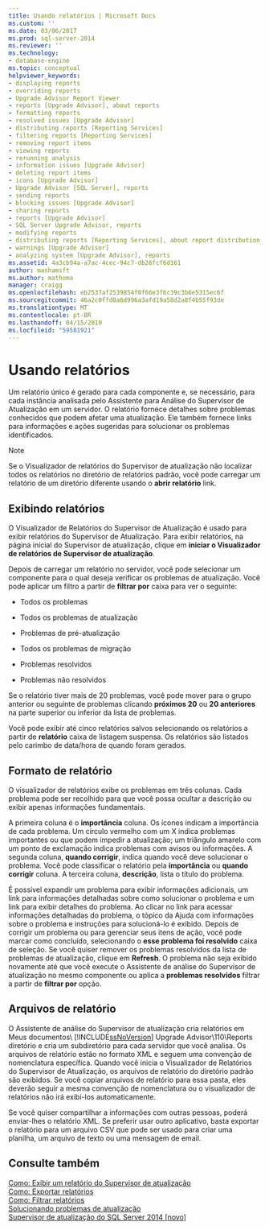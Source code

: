 ```yaml
---
title: Usando relatórios | Microsoft Docs
ms.custom: ''
ms.date: 03/06/2017
ms.prod: sql-server-2014
ms.reviewer: ''
ms.technology:
- database-engine
ms.topic: conceptual
helpviewer_keywords:
- displaying reports
- overriding reports
- Upgrade Advisor Report Viewer
- reports [Upgrade Advisor], about reports
- formatting reports
- resolved issues [Upgrade Advisor]
- distributing reports [Reporting Services]
- filtering reports [Reporting Services]
- removing report items
- viewing reports
- rerunning analysis
- information issues [Upgrade Advisor]
- deleting report items
- icons [Upgrade Advisor]
- Upgrade Advisor [SQL Server], reports
- sending reports
- blocking issues [Upgrade Advisor]
- sharing reports
- reports [Upgrade Advisor]
- SQL Server Upgrade Advisor, reports
- modifying reports
- distributing reports [Reporting Services], about report distribution
- warnings [Upgrade Advisor]
- analyzing system [Upgrade Advisor], reports
ms.assetid: 4a3cb94a-a7ac-4cec-94c7-db26fcf6d161
author: mashamsft
ms.author: mathoma
manager: craigg
ms.openlocfilehash: eb2537af2539854f0f66e3f6c39c3b6e5315ec6f
ms.sourcegitcommit: 46a2c0ffd0a6d996a3afd19a58d2a8f4b55f93de
ms.translationtype: MT
ms.contentlocale: pt-BR
ms.lasthandoff: 04/15/2019
ms.locfileid: "59581921"
---
```

# <a name="using-reports"></a>Usando relatórios
  Um relatório único é gerado para cada componente e, se necessário, para cada instância analisada pelo Assistente para Análise do Supervisor de Atualização em um servidor. O relatório fornece detalhes sobre problemas conhecidos que podem afetar uma atualização. Ele também fornece links para informações e ações sugeridas para solucionar os problemas identificados.  
  
> [!NOTE]  
>  Se o Visualizador de relatórios do Supervisor de atualização não localizar todos os relatórios no diretório de relatórios padrão, você pode carregar um relatório de um diretório diferente usando o **abrir relatório** link.  
  
## <a name="viewing-reports"></a>Exibindo relatórios  
 O Visualizador de Relatórios do Supervisor de Atualização é usado para exibir relatórios do Supervisor de Atualização. Para exibir relatórios, na página inicial do Supervisor de atualização, clique em **iniciar o Visualizador de relatórios de Supervisor de atualização**.  
  
 Depois de carregar um relatório no servidor, você pode selecionar um componente para o qual deseja verificar os problemas de atualização. Você pode aplicar um filtro a partir de **filtrar por** caixa para ver o seguinte:  
  
-   Todos os problemas  
  
-   Todos os problemas de atualização  
  
-   Problemas de pré-atualização  
  
-   Todos os problemas de migração  
  
-   Problemas resolvidos  
  
-   Problemas não resolvidos  
  
 Se o relatório tiver mais de 20 problemas, você pode mover para o grupo anterior ou seguinte de problemas clicando **próximos 20** ou **20 anteriores** na parte superior ou inferior da lista de problemas.  
  
 Você pode exibir até cinco relatórios salvos selecionando os relatórios a partir de **relatório** caixa de listagem suspensa. Os relatórios são listados pelo carimbo de data/hora de quando foram gerados.  
  
## <a name="report-format"></a>Formato de relatório  
 O visualizador de relatórios exibe os problemas em três colunas. Cada problema pode ser recolhido para que você possa ocultar a descrição ou exibir apenas informações fundamentais.  
  
 A primeira coluna é o **importância** coluna. Os ícones indicam a importância de cada problema. Um círculo vermelho com um X indica problemas importantes ou que podem impedir a atualização; um triângulo amarelo com um ponto de exclamação indica problemas com avisos ou informações. A segunda coluna, **quando corrigir**, indica quando você deve solucionar o problema. Você pode classificar o relatório pela **importância** ou **quando corrigir** coluna. A terceira coluna, **descrição**, lista o título do problema.  
  
 É possível expandir um problema para exibir informações adicionais, um link para informações detalhadas sobre como solucionar o problema e um link para exibir detalhes do problema. Ao clicar no link para acessar informações detalhadas do problema, o tópico da Ajuda com informações sobre o problema e instruções para solucioná-lo é exibido. Depois de corrigir um problema ou para gerenciar seus itens de ação, você pode marcar como concluído, selecionando o **esse problema foi resolvido** caixa de seleção. Se você quiser remover os problemas resolvidos da lista de problemas de atualização, clique em **Refresh**. O problema não seja exibido novamente até que você execute o Assistente de análise do Supervisor de atualização no mesmo componente ou aplica a **problemas resolvidos** filtrar a partir de **filtrar por** opção.  
  
## <a name="report-files"></a>Arquivos de relatório  
 O Assistente de análise do Supervisor de atualização cria relatórios em Meus documentos\\ [!INCLUDE[ssNoVersion](../../includes/ssnoversion-md.md)] Upgrade Advisor\110\Reports diretório e cria um subdiretório para cada servidor que você analisa. Os arquivos de relatório estão no formato XML e seguem uma convenção de nomenclatura específica. Quando você inicia o Visualizador de Relatórios do Supervisor de Atualização, os arquivos de relatório do diretório padrão são exibidos. Se você copiar arquivos de relatório para essa pasta, eles deverão seguir a mesma convenção de nomenclatura ou o visualizador de relatórios não irá exibi-los automaticamente.  
  
 Se você quiser compartilhar a informações com outras pessoas, poderá enviar-lhes o relatório XML. Se preferir usar outro aplicativo, basta exportar o relatório para um arquivo CSV que pode ser usado para criar uma planilha, um arquivo de texto ou uma mensagem de email.  
  
## <a name="see-also"></a>Consulte também  
 [Como: Exibir um relatório do Supervisor de atualização](../../../2014/sql-server/install/how-to-view-an-upgrade-advisor-report.md)   
 [Como: Exportar relatórios](../../../2014/sql-server/install/how-to-export-reports.md)   
 [Como: Filtrar relatórios](../../../2014/sql-server/install/how-to-filter-reports.md)   
 [Solucionando problemas de atualização](../../../2014/sql-server/install/resolving-upgrade-issues.md)   
 [Supervisor de atualização do SQL Server 2014 &#91;novo&#93;](sql-server-2014-upgrade-advisor.md)  
  
  
